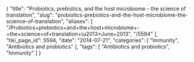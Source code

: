 {
    "title": "Probiotics, prebiotics, and the host microbiome - the science of translation",
    "slug": "probiotics-prebiotics-and-the-host-microbiome-the-science-of-translation",
    "aliases": [
        "/Probiotics+prebiotics+and+the+host+microbiome+-+the+science+of+translation+\u2013+June+2013",
        "/5594"
    ],
    "tiki_page_id": 5594,
    "date": "2014-07-21",
    "categories": [
        "Immunity",
        "Antibiotics and probiotics"
    ],
    "tags": [
        "Antibiotics and probiotics",
        "Immunity"
    ]
}